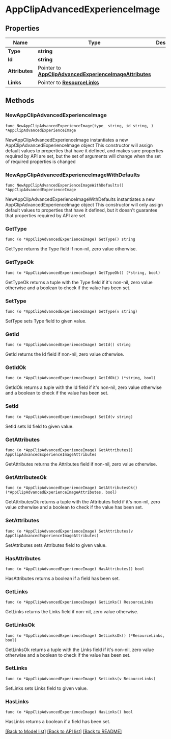# AppClipAdvancedExperienceImage

## Properties

Name | Type | Description | Notes
------------ | ------------- | ------------- | -------------
**Type** | **string** |  | 
**Id** | **string** |  | 
**Attributes** | Pointer to [**AppClipAdvancedExperienceImageAttributes**](AppClipAdvancedExperienceImageAttributes.md) |  | [optional] 
**Links** | Pointer to [**ResourceLinks**](ResourceLinks.md) |  | [optional] 

## Methods

### NewAppClipAdvancedExperienceImage

`func NewAppClipAdvancedExperienceImage(type_ string, id string, ) *AppClipAdvancedExperienceImage`

NewAppClipAdvancedExperienceImage instantiates a new AppClipAdvancedExperienceImage object
This constructor will assign default values to properties that have it defined,
and makes sure properties required by API are set, but the set of arguments
will change when the set of required properties is changed

### NewAppClipAdvancedExperienceImageWithDefaults

`func NewAppClipAdvancedExperienceImageWithDefaults() *AppClipAdvancedExperienceImage`

NewAppClipAdvancedExperienceImageWithDefaults instantiates a new AppClipAdvancedExperienceImage object
This constructor will only assign default values to properties that have it defined,
but it doesn't guarantee that properties required by API are set

### GetType

`func (o *AppClipAdvancedExperienceImage) GetType() string`

GetType returns the Type field if non-nil, zero value otherwise.

### GetTypeOk

`func (o *AppClipAdvancedExperienceImage) GetTypeOk() (*string, bool)`

GetTypeOk returns a tuple with the Type field if it's non-nil, zero value otherwise
and a boolean to check if the value has been set.

### SetType

`func (o *AppClipAdvancedExperienceImage) SetType(v string)`

SetType sets Type field to given value.


### GetId

`func (o *AppClipAdvancedExperienceImage) GetId() string`

GetId returns the Id field if non-nil, zero value otherwise.

### GetIdOk

`func (o *AppClipAdvancedExperienceImage) GetIdOk() (*string, bool)`

GetIdOk returns a tuple with the Id field if it's non-nil, zero value otherwise
and a boolean to check if the value has been set.

### SetId

`func (o *AppClipAdvancedExperienceImage) SetId(v string)`

SetId sets Id field to given value.


### GetAttributes

`func (o *AppClipAdvancedExperienceImage) GetAttributes() AppClipAdvancedExperienceImageAttributes`

GetAttributes returns the Attributes field if non-nil, zero value otherwise.

### GetAttributesOk

`func (o *AppClipAdvancedExperienceImage) GetAttributesOk() (*AppClipAdvancedExperienceImageAttributes, bool)`

GetAttributesOk returns a tuple with the Attributes field if it's non-nil, zero value otherwise
and a boolean to check if the value has been set.

### SetAttributes

`func (o *AppClipAdvancedExperienceImage) SetAttributes(v AppClipAdvancedExperienceImageAttributes)`

SetAttributes sets Attributes field to given value.

### HasAttributes

`func (o *AppClipAdvancedExperienceImage) HasAttributes() bool`

HasAttributes returns a boolean if a field has been set.

### GetLinks

`func (o *AppClipAdvancedExperienceImage) GetLinks() ResourceLinks`

GetLinks returns the Links field if non-nil, zero value otherwise.

### GetLinksOk

`func (o *AppClipAdvancedExperienceImage) GetLinksOk() (*ResourceLinks, bool)`

GetLinksOk returns a tuple with the Links field if it's non-nil, zero value otherwise
and a boolean to check if the value has been set.

### SetLinks

`func (o *AppClipAdvancedExperienceImage) SetLinks(v ResourceLinks)`

SetLinks sets Links field to given value.

### HasLinks

`func (o *AppClipAdvancedExperienceImage) HasLinks() bool`

HasLinks returns a boolean if a field has been set.


[[Back to Model list]](../README.md#documentation-for-models) [[Back to API list]](../README.md#documentation-for-api-endpoints) [[Back to README]](../README.md)



